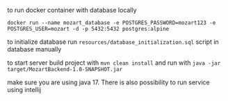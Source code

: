 to run docker container with database locally

```docker run --name mozart_database -e POSTGRES_PASSWORD=mozart123 -e POSTGRES_USER=mozart -d -p 5432:5432 postgres:alpine```

to initialize database run ```resources/database_initialization.sql``` script in database manually

to start server build project with ```mvn clean install``` and run with  ```java -jar target/MozartBackend-1.0-SNAPSHOT.jar```

make sure you are using java 17. There is also possibility to run service using intellij

